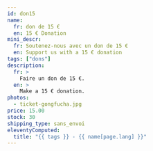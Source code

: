 ```yaml
---
id: don15
name:
  fr: don de 15 €
  en: 15 € Donation
mini_descr:
  fr: Soutenez-nous avec un don de 15 €
  en: Support us with a 15 € donation
tags: ["dons"]
description:
  fr: >
    Faire un don de 15 €.
  en: >
    Make a 15 € donation.
photos:
  - ticket-gongfucha.jpg
price: 15.00
stock: 30
shipping_type: sans_envoi
eleventyComputed:
  title: "{{ tags }} - {{ name[page.lang] }}"
---
```

